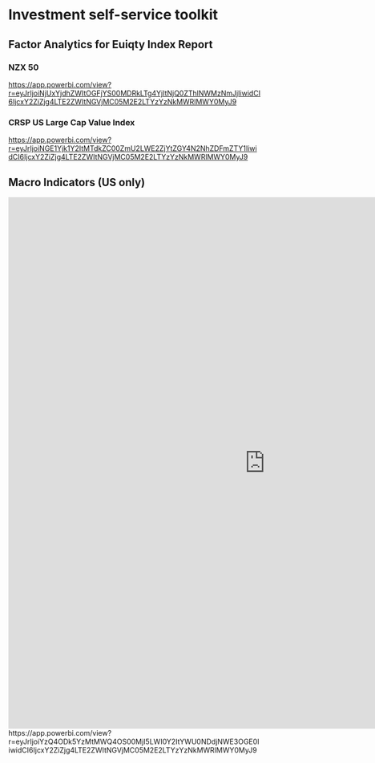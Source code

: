 # Investment self-service toolkit

## Factor Analytics for Euiqty Index Report

### NZX 50 
https://app.powerbi.com/view?r=eyJrIjoiNjUxYjdhZWItOGFjYS00MDRkLTg4YjItNjQ0ZThlNWMzNmJjIiwidCI6IjcxY2ZiZjg4LTE2ZWItNGVjMC05M2E2LTYzYzNkMWRlMWY0MyJ9

### CRSP US Large Cap Value Index
https://app.powerbi.com/view?r=eyJrIjoiNGE1Yjk1Y2ItMTdkZC00ZmU2LWE2ZjYtZGY4N2NhZDFmZTY1IiwidCI6IjcxY2ZiZjg4LTE2ZWItNGVjMC05M2E2LTYzYzNkMWRlMWY0MyJ9

## Macro Indicators (US only)
<iframe width="1024" height="1060" src="https://app.powerbi.com/view?r=eyJrIjoiYzQ4ODk5YzMtMWQ4OS00MjI5LWI0Y2ItYWU0NDdjNWE3OGE0IiwidCI6IjcxY2ZiZjg4LTE2ZWItNGVjMC05M2E2LTYzYzNkMWRlMWY0MyJ9" frameborder="0" allowFullScreen="true"></iframe>
https://app.powerbi.com/view?r=eyJrIjoiYzQ4ODk5YzMtMWQ4OS00MjI5LWI0Y2ItYWU0NDdjNWE3OGE0IiwidCI6IjcxY2ZiZjg4LTE2ZWItNGVjMC05M2E2LTYzYzNkMWRlMWY0MyJ9
